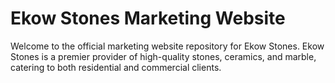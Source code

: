 # Ekow Stones Marketing Website

Welcome to the official marketing website repository for Ekow Stones. Ekow Stones is a premier provider of high-quality stones, ceramics, and marble, catering to both residential and commercial clients.

